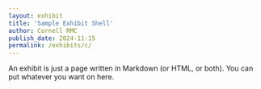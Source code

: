 ```yaml
---
layout: exhibit
title: 'Sample Exhibit Shell'
author: Cornell RMC
publish_date: 2024-11-15
permalink: /exhibits/c/
---
```

An exhibit is just a page written in Markdown (or HTML, or both). You can put whatever you want on here.

<html>
  <head>
    <title>Clover IIIF - Viewer - Web Component</title>
    <meta charset="UTF-8" />
  </head>
  <body>
    <script src="https://www.unpkg.com/@samvera/clover-iiif@latest/dist/web-components/index.umd.js">
    <clover-viewer
      id="https://api.dc.library.northwestern.edu/api/v2/works/8a833741-74a8-40dc-bd1d-c416a3b1bb38?as=iiif"
    />
  </body>
</html>
